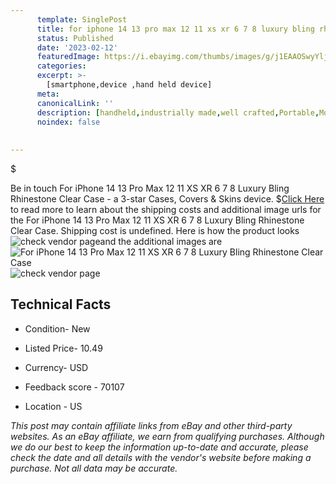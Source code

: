 ```yaml
---
      template: SinglePost
      title: for iphone 14 13 pro max 12 11 xs xr 6 7 8 luxury bling rhinestone clear case
      status: Published
      date: '2023-02-12'
      featuredImage: https://i.ebayimg.com/thumbs/images/g/j1EAAOSwyYljUojH/s-l225.jpg
      categories: 
      excerpt: >-
        [smartphone,device ,hand held device]
      meta:
      canonicalLink: ''
      description: [handheld,industrially made,well crafted,Portable,Mobile,Compact,Convenient,Lightweight,Maneuverable,Man-portable,Miniature,Carriable,Hand-held,Light,Holdable,Transportable,Mobile device,Pocket-sized,On-the-go,Wireless,Cordless,Compact size,Convenient size, smartphone,device ,hand held device]
      noindex: false
      
        
---
```

$

Be in touch For iPhone 14 13 Pro Max 12 11 XS XR 6 7 8 Luxury Bling Rhinestone Clear Case - a 3-star Cases, Covers & Skins device.
$[Click Here](https://www.ebay.com/itm/295290292341?hash=item44c0ac4875%3Ag%3Aj1EAAOSwyYljUojH&mkevt=1&mkcid=1&mkrid=711-53200-19255-0&campid=%253CePNCampaignId%253E&customid=%253CreferenceId%253E&toolid=10049) to read more to learn about the shipping costs and additional image urls for the For iPhone 14 13 Pro Max 12 11 XS XR 6 7 8 Luxury Bling Rhinestone Clear Case. Shipping cost is undefined. Here is how the product looks ![check vendor page](https://i.ebayimg.com/thumbs/images/g/j1EAAOSwyYljUojH/s-l225.jpg)and the additional images are![For iPhone 14 13 Pro Max 12 11 XS XR 6 7 8 Luxury Bling Rhinestone Clear Case](https://i.ebayimg.com/images/g/j1EAAOSwyYljUojH/s-l1200.jpg)![check vendor page](https://origin-galleryplus.ebayimg.com/ws/web/295290292341_2_0_1/225x225.jpg,https://origin-galleryplus.ebayimg.com/ws/web/295290292341_3_0_1/225x225.jpg,https://origin-galleryplus.ebayimg.com/ws/web/295290292341_4_0_1/225x225.jpg,https://origin-galleryplus.ebayimg.com/ws/web/295290292341_5_0_1/225x225.jpg)



 ## Technical Facts 



     
      

 - Condition- New 


      

 - Listed Price- 10.49 


      

 - Currency- USD 


      

 - Feedback score - 70107 


      

 - Location - US 


      
      

 *_This post may contain affiliate links from eBay and other third-party websites. As an eBay affiliate, we earn from qualifying purchases. Although we do our best to keep the information up-to-date and accurate, please check the date and all details with the vendor's website before making a purchase. Not all data may be accurate._*







